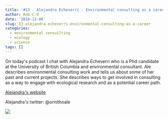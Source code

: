 ```yaml
---
title: '#13 - Alejandra Echeverri - Environmental consulting as a career'
author: Rob C-O
date: '2018-12-06'
slug: 13-alejandra-echeverri-environmental-consulting-as-a-career
categories:
  - environmental consuilting
  - ecology
  - science
tags: []
---
```


On today's podcast I chat with Alejandra Echeverri who is a Phd candidate at the University of British Columbia and environmental consultant.  Ale describes environmental consulting work and tells us about some of her past and current projects.  She describes ways to get involved in consulting as a way to engage with ecological research and as a potential career path.
 
[Alejandra's website](https://alejandraecheverriochoa.wordpress.com/)

Alejandra's twitter: @ornithoale

![](https://alejandraecheverriochoa.files.wordpress.com/2014/08/img_9778.jpg)


